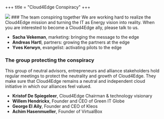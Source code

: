 +++
title = "Cloud4Edge Conspiracy"
+++

<img class="gener8Logo" src="/images/gener8-logo.png">
### The team conspiring together
We are working hard to realize the Cloud4Edge mission and turning the IT as Energy vision into reality. When you are interested to become a Cloud4Edge ally, please talk to us.  

* <b>Sacha Vekeman</b>, marketing: bringing the message to the edge
* <b>Andreas Hartl</b>, partners: growing the partners at the edge
* <b>Yves Kerwyn</b>, evangelist: activating pilots to the edge

### The group protecting the conspiracy
This group of neutral advisors, entrepreneurs and alliance stakeholders hold regular meetings to protect the neutrality and growth of Cloud4Edge.
They make sure that Cloud4Edge remains a neutral and independent cloud initiative in which our alliances feel valued.

* <b>Kristof De Spiegeleer</b>, Cloud4Edge Chairman & technology visionary
* <b>Willem Hendrickx</b>, Founder and CEO of Green IT Globe
* <b>George El Aily</b>, Founder and CEO of Kleos
* <b>Achim Hasenmueller</b>, Founder of VirtualBox